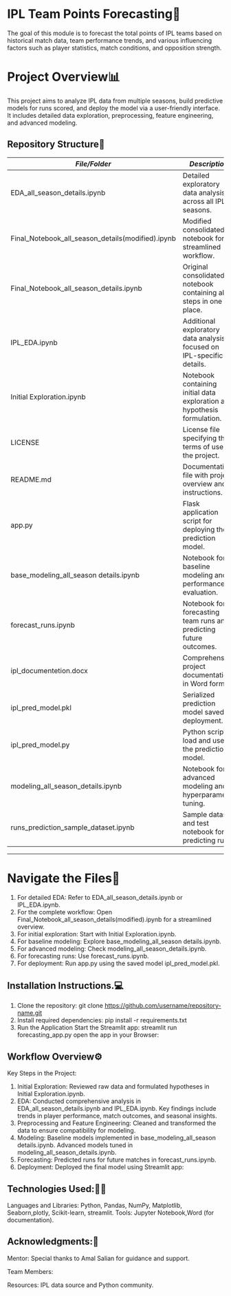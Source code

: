 #  IPL Team Points Forecasting🏏
The goal of this module is to forecast the total points of IPL teams based on historical match data, team performance trends, and various influencing factors such as player statistics, match conditions, and opposition strength.
# Project Overview📊
This project aims to analyze IPL data from multiple seasons, build predictive models for runs scored, and deploy the model via a user-friendly interface. It includes detailed data exploration, preprocessing, feature engineering, and advanced modeling.
## Repository Structure📂
| *File/Folder*                          | *Description*                                                                 |
|------------------------------------------|---------------------------------------------------------------------------------|
| EDA_all_season_details.ipynb           | Detailed exploratory data analysis across all IPL seasons.                     |
| Final_Notebook_all_season_details(modified).ipynb | Modified consolidated notebook for streamlined workflow.              |
| Final_Notebook_all_season_details.ipynb| Original consolidated notebook containing all steps in one place.              |
| IPL_EDA.ipynb                          | Additional exploratory data analysis focused on IPL-specific details.          |
| Initial Exploration.ipynb              | Notebook containing initial data exploration and hypothesis formulation.       |
| LICENSE                                | License file specifying the terms of use for the project.                      |
| README.md                              | Documentation file with project overview and instructions.                     |
| app.py                                 | Flask application script for deploying the prediction model.                   |
| base_modeling_all_season details.ipynb | Notebook for baseline modeling and performance evaluation.                     |
| forecast_runs.ipynb                    | Notebook for forecasting team runs and predicting future outcomes.             |
| ipl_documentetion.docx                 | Comprehensive project documentation in Word format.                            |
| ipl_pred_model.pkl                     | Serialized prediction model saved for deployment.                              |
| ipl_pred_model.py                      | Python script to load and use the prediction model.                            |
| modeling_all_season_details.ipynb      | Notebook for advanced modeling and hyperparameter tuning.                      |
| runs_prediction_sample_dataset.ipynb   | Sample dataset and test notebook for predicting runs.                          |
---
# Navigate the Files🚀
1. For detailed EDA: Refer to EDA_all_season_details.ipynb or IPL_EDA.ipynb.
2. For the complete workflow: Open Final_Notebook_all_season_details(modified).ipynb for a streamlined overview.
3. For initial exploration: Start with Initial Exploration.ipynb.
4. For baseline modeling: Explore base_modeling_all_season details.ipynb.
5. For advanced modeling: Check modeling_all_season_details.ipynb.
6. For forecasting runs: Use forecast_runs.ipynb.
7. For deployment: Run app.py using the saved model ipl_pred_model.pkl.
## Installation Instructions.💻
1. Clone the repository:
git clone https://github.com/username/repository-name.git
2. Install required dependencies:
pip install -r requirements.txt
3. Run the Application Start the Streamlit app:
streamlit run forecasting_app.py
open the app in your Browser:
## Workflow Overview⚙
Key Steps in the Project:
1. Initial Exploration:
Reviewed raw data and formulated hypotheses in Initial Exploration.ipynb.
2. EDA:
Conducted comprehensive analysis in EDA_all_season_details.ipynb and IPL_EDA.ipynb.
Key findings include trends in player performance, match outcomes, and seasonal insights.
3. Preprocessing and Feature Engineering:
Cleaned and transformed the data to ensure compatibility for modeling.
4. Modeling:
Baseline models implemented in base_modeling_all_season details.ipynb.
Advanced models tuned in modeling_all_season_details.ipynb.
5. Forecasting:
Predicted runs for future matches in forecast_runs.ipynb.
6. Deployment:
Deployed the final model using Streamlit app:
## Technologies Used:🧑‍💻
Languages and Libraries:
Python, Pandas, NumPy, Matplotlib, Seaborn,plotly, Scikit-learn, streamlit.
Tools:
Jupyter Notebook,Word (for documentation).
## Acknowledgments:📜
Mentor: Special thanks to Amal Salian for guidance and support.

Team Members:

Resources: IPL data source and Python community.
